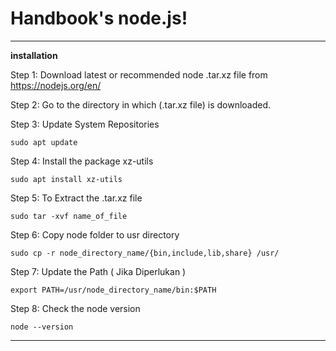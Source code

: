 # Handbook's node.js!


---

**installation**

Step 1: Download latest or recommended node .tar.xz file from https://nodejs.org/en/

Step 2: Go to the directory in which (.tar.xz file) is downloaded.

Step 3: Update System Repositories

    sudo apt update

Step 4: Install the package xz-utils

    sudo apt install xz-utils

Step 5: To Extract the .tar.xz file

    sudo tar -xvf name_of_file

Step 6: Copy node folder to usr directory

    sudo cp -r node_directory_name/{bin,include,lib,share} /usr/

Step 7: Update the Path ( Jika Diperlukan )

    export PATH=/usr/node_directory_name/bin:$PATH

Step 8: Check the node version

    node --version


---

